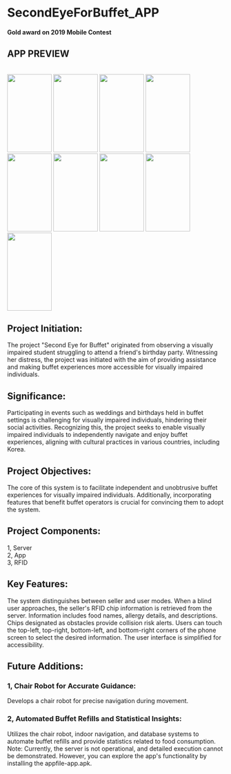 # SecondEyeForBuffet_APP
#### Gold award on 2019 Mobile Contest

## APP PREVIEW
<br>
 <img src="https://github.com/raphy0316/SecondEyeForBuffet/assets/26518769/1c33fa1e-181c-45ef-98da-a8bfd1e52149" width="103" height="181"/>
 <img src="https://github.com/raphy0316/SecondEyeForBuffet/assets/26518769/b623f2ca-2a99-42a8-a4bc-249ed6abe102" width="103" height="181"/>
 <img src="https://github.com/raphy0316/SecondEyeForBuffet/assets/26518769/5061a368-3608-46c8-97e9-693d9bbbb364" width="103" height="181"/>
 <img src="https://github.com/raphy0316/SecondEyeForBuffet/assets/26518769/e4c2dec5-3569-489d-b8be-6cc5a9b481f0" width="103" height="181"/>
 <img src="https://github.com/raphy0316/SecondEyeForBuffet/assets/26518769/8aa2cc20-91cb-4bb3-b4ce-797640482cf7)" width="103" height="181"/>
 <img src="https://github.com/raphy0316/SecondEyeForBuffet/assets/26518769/6cfa0a4c-e0b9-474b-a518-65076629a3c8" width="103" height="181"/>
 <img src="https://github.com/raphy0316/SecondEyeForBuffet/assets/26518769/c8e28734-4331-4cd6-9356-9774ce34c714" width="103" height="181"/>
 <img src="https://github.com/raphy0316/SecondEyeForBuffet/assets/26518769/4266e3bc-a3fc-4f52-801d-cea48c5214b2" width="103" height="181"/>
 <img src="https://github.com/raphy0316/SecondEyeForBuffet/assets/26518769/797c2482-351f-4b06-b659-4c5758c0aa9f" width="103" height="181"/>

## Project Initiation:<br>
 The project "Second Eye for Buffet" originated from observing a visually impaired student struggling to attend a friend's birthday party. Witnessing her distress, the project was initiated with the aim of providing assistance and making buffet experiences more accessible for visually impaired individuals.

## Significance:<br>
 Participating in events such as weddings and birthdays held in buffet settings is challenging for visually impaired individuals, hindering their social activities. Recognizing this, the project seeks to enable visually impaired individuals to independently navigate and enjoy buffet experiences, aligning with cultural practices in various countries, including Korea.

## Project Objectives:<br>
 The core of this system is to facilitate independent and unobtrusive buffet experiences for visually impaired individuals. Additionally, incorporating features that benefit buffet operators is crucial for convincing them to adopt the system.

## Project Components:<br>
1, Server<br>
2, App<br>
3, RFID<br>

## Key Features:<br>
 The system distinguishes between seller and user modes. When a blind user approaches, the seller's RFID chip information is retrieved from the server. Information includes food names, allergy details, and descriptions. Chips designated as obstacles provide collision risk alerts. Users can touch the top-left, top-right, bottom-left, and bottom-right corners of the phone screen to select the desired information. The user interface is simplified for accessibility.

## Future Additions:<br>
### 1, Chair Robot for Accurate Guidance:<br>
Develops a chair robot for precise navigation during movement.<br>
### 2, Automated Buffet Refills and Statistical Insights:<br>
Utilizes the chair robot, indoor navigation, and database systems to automate buffet refills and provide statistics related to food consumption.<br>
Note: Currently, the server is not operational, and detailed execution cannot be demonstrated. However, you can explore the app's functionality by installing the appfile-app.apk.
